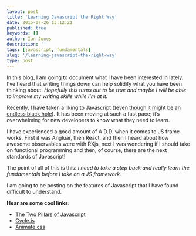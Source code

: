 ```yaml
---
layout: post
title: 'Learning Javascript the Right Way'
date: 2015-07-26 13:12:21
published: true
keywords: []
author: Ian Jones
description: ''
tags: [javascript, fundamentals]
slug: '/learning-javascript-the-right-way'
type: post
---
```


In this blog, I am going to document what I have been interested in lately. I’ve heard that writing things down can help solidify what you have been thinking about. _Hopefully this turns out to be true and maybe I will be able to improve my writing skills while I’m at it._

Recently, I have taken a liking to Javascript ()[even though it might be an endless black hole](http://cube-drone.com/comics/c/relentless-persistence)). It has been moving at such a fast pace; it’s overwhelming for new developers to know what they need to learn.

I have experienced a good amount of A.D.D. when it comes to JS frame works. First it was Angluar, then React, and then I heard about how awesome observables were with RXjs, next I was wondering if I should take on functional programming and then, of course, there are the next standards of Javascript!

The point of all of this is this: _I need to take a step back and really learn the fundamentals before I take on a JS framework._

I am going to be posting on the features of Javascript that I have found difficult to understand.

**Hear are some cool links:**

- [The Two Pillars of Javascript](https://medium.com/p/ee6f3281e7f3)
- [Cycle.js](http://cycle.js.org/)
- [Animate.css](https://daneden.github.io/animate.css/)
